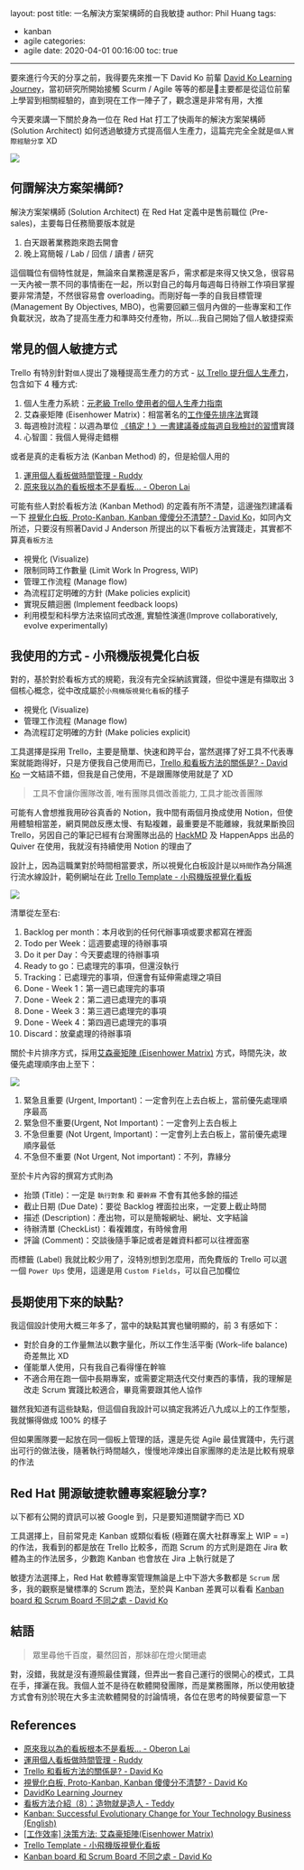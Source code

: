 layout: post
title: 一名解決方案架構師的自我敏捷
author: Phil Huang
tags:
  - kanban
  - agile
categories:
  - agile
date: 2020-04-01 00:16:00
toc: true
---

要來進行今天的分享之前，我得要先來推一下 David Ko 前輩 [David Ko Learning Journey][5]，當初研究所開始接觸 Scurm / Agile 等等的都是主要都是從這位前輩上學習到相關經驗的，直到現在工作一陣子了，觀念還是非常有用，大推

今天要來講一下關於身為一位在 Red Hat 打工了快兩年的解決方案架構師 (Solution Architect) 如何透過敏捷方式提高個人生產力，這篇完完全全就是`個人實際經驗分享` XD

![](/images/trello-2.png)

<!--more-->

## 何謂解決方案架構師?

解決方案架構師 (Solution Architect) 在 Red Hat 定義中是售前職位 (Pre-sales)，主要每日任務簡要版本就是

1. 白天跟著業務跑來跑去開會
2. 晚上寫簡報 / Lab / 回信 / 讀書 / 研究

這個職位有個特性就是，無論來自業務還是客戶，需求都是來得又快又急，很容易一天內被一票不同的事情衝在一起，所以對自己的每月每週每日待辦工作項目掌握要非常清楚，不然很容易會 overloading。而剛好每一季的自我目標管理 (Management By Objectives, MBO)，也需要回顧三個月內做的一些專案和工作負載狀況，故為了提高生產力和準時交付產物，所以...我自己開始了個人敏捷探索

## 常見的個人敏捷方式

Trello 有特別針對`個人`提出了幾種提高生產力的方式 - [以 Trello 提升個人生產力][6]，包含如下 4 種方式:

1. 個人生產力系統：[元老級 Trello 使用者的個人生產力指南][7]
2. 艾森豪矩陣 (Eisenhower Matrix)：相當著名的[工作優先排序法][8]實踐
3. 每週檢討流程：以週為單位 [《搞定！》一書建議養成每週自我檢討的習慣][9]實踐
4. 心智圖：我個人覺得走錯棚

或者是真的走看板方法 (Kanban Method) 的，但是給個人用的

1. [運用個人看板做時間管理 - Ruddy][2]
2. [原來我以為的看板根本不是看板… - Oberon Lai][1]

可能有些人對於看板方法 (Kanban Method) 的定義有所不清楚，這邊強烈建議看一下 [視覺化白板, Proto-Kanban, Kanban 傻傻分不清楚? - David Ko][4]，如同內文所述，只要沒有照著David J Anderson 所提出的以下看板方法實踐走，其實都不算真`看板方法`

- 視覺化 (Visualize)
- 限制同時工作數量 (Limit Work In Progress, WIP)
- 管理工作流程 (Manage flow)
- 為流程訂定明確的方針 (Make policies explicit)
- 實現反饋迴圈 (Implement feedback loops)
- 利用模型和科學方法來協同式改進, 實驗性演進(Improve collaboratively, evolve experimentally)

## 我使用的方式 - 小飛機版視覺化白板

對的，基於對於看板方式的規範，我沒有完全採納該實踐，但從中還是有擷取出 3 個核心概念，從中改成屬於`小飛機版視覺化看板`的樣子

- 視覺化 (Visualize)
- 管理工作流程 (Manage flow)
- 為流程訂定明確的方針 (Make policies explicit)

工具選擇是採用 Trello，主要是簡單、快速和跨平台，當然選擇了好工具不代表專案就能跑得好，只是方便我自己使用而已，[Trello 和看板方法的關係是? - David Ko][3] 一文結語不錯，但我是自己使用，不是跟團隊使用就是了 XD

> 工具不會讓你團隊改善, 唯有團隊具備改善能力, 工具才能改善團隊

可能有人會想推我用矽谷真香的 Notion，我中間有兩個月換成使用 Notion，但使用體驗相當差，網頁開啟反應太慢、有點複雜，最重要是不能離線，我就果斷換回 Trello，另因自己的筆記已經有台灣團隊出品的 [HackMD][13] 及 HappenApps 出品的 Quiver 在使用，我就沒有持續使用 Notion 的理由了

設計上，因為這職業對於時間相當要求，所以視覺化白板設計是以`時間`作為分隔進行流水線設計，範例網址在此 [Trello Template - 小飛機版視覺化看板][15]

![](/images/trello.png)

清單從左至右:
1. Backlog per month：本月收到的任何代辦事項或要求都寫在裡面
2. Todo per Week：這週要處理的待辦事項
3. Do it per Day：今天要處理的待辦事項
4. Ready to go：已處理完的事項，但還沒執行
5. Tracking：已處理完的事項，但還會有延伸需處理之項目
6. Done - Week 1：第一週已處理完的事項
7. Done - Week 2：第二週已處理完的事項
8. Done - Week 3：第三週已處理完的事項
9. Done - Week 4：第四週已處理完的事項
10. Discard：放棄處理的待辦事項

關於卡片排序方式，採用[艾森豪矩陣 (Eisenhower Matrix)][8] 方式，時間先決，故優先處理順序由上至下：

![](https://blog.trello.com/hs-fs/hubfs/Imported_Blog_Media/eisenhower-box2-654x576.jpg?width=654&name=eisenhower-box2-654x576.jpg)

1. 緊急且重要 (Urgent, Important)：一定會列在上去白板上，當前優先處理順序最高
2. 緊急但不重要(Urgent, Not Important)：一定會列上去白板上
3. 不急但重要 (Not Urgent, Important)：一定會列上去白板上，當前優先處理順序最低
4. 不急但不重要 (Not Urgent, Not important)：不列，靠緣分

至於卡片內容的撰寫方式則為

- 抬頭 (Title)：一定是 `執行對象` 和 `要幹麻` 不會有其他多餘的描述
- 截止日期 (Due Date)：要從 Backlog 裡面拉出來，一定要上截止時間
- 描述 (Description)：產出物，可以是簡報網址、網址、文字結論
- 待辦清單 (CheckList)：看複雜度，有時候會用
- 評論 (Comment)：交談後隨手筆記或者是雜資料都可以往裡面塞

而標籤 (Label) 我就比較少用了，沒特別想到怎麼用，而免費版的 Trello 可以選一個 `Power Ups` 使用，這邊是用 `Custom Fields`，可以自己加欄位

## 長期使用下來的缺點?

我這個設計使用大概三年多了，當中的缺點其實也蠻明顯的，前 3 有感如下：

- 對於自身的工作量無法以數字量化，所以工作生活平衡 (Work–life balance) 奇差無比 XD
- 僅能單人使用，只有我自己看得懂在幹嘛
- 不適合用在跑一個中長期專案，或需要定期迭代交付東西的事情，我的理解是改走 Scrum 實踐比較適合，畢竟需要跟其他人協作

雖然我知道有這些缺點，但這個自我設計可以搞定我將近八九成以上的工作型態，我就懶得做成 100% 的樣子

但如果團隊要一起放在同一個板上管理的話，還是先從 Agile 最佳實踐中，先行選出可行的做法後，隨著執行時間越久，慢慢地淬煉出自家團隊的走法是比較有規章的作法


## Red Hat 開源敏捷軟體專案經驗分享?

以下都有公開的資訊可以被 Google 到，只是要知道關鍵字而已 XD

工具選擇上，目前常見走 Kanban 或類似看板 (極難在廣大社群專案上 WIP = =) 的作法，我看到的都是放在 Trello 比較多，而跑 Scrum 的方式則是跑在 Jira 軟體為主的作法居多，少數跑 Kanban 也會放在 Jira 上執行就是了

敏捷方法選擇上，Red Hat 軟體專案管理無論是上中下游大多數都是 `Scrum` 居多，我的觀察是蠻標準的 Scrum 跑法，至於與 Kanban 差異可以看看 [Kanban board 和 Scrum Board 不同之處 - David Ko][16]

## 結語

> 眾里尋他千百度，驀然回首，那妹卻在燈火闌珊處

對，沒錯，我就是沒有遵照最佳實踐，但弄出一套自己運行的很開心的模式，工具在手，揮灑在我。我個人並不是待在軟體開發團隊，而是業務團隊，所以使用敏捷方式會有別於現在大多主流軟體開發的討論情境，各位在思考的時候要留意一下

## References
- [原來我以為的看板根本不是看板… - Oberon Lai][1]
- [運用個人看板做時間管理 - Ruddy][2]
- [Trello 和看板方法的關係是? - David Ko][3]
- [視覺化白板, Proto-Kanban, Kanban 傻傻分不清楚? - David Ko][4]
- [DavidKo Learning Journey][5]
- [看板方法介紹（8）：造物就是造人 - Teddy][10]
- [Kanban: Successful Evolutionary Change for Your Technology Business (English)][12]
- [[工作效率] 決策方法: 艾森豪矩陣(Eisenhower Matrix)][14]
- [Trello Template - 小飛機版視覺化看板][15]
- [Kanban board 和 Scrum Board 不同之處 - David Ko][16]

[1]: https://oberonlai.blog/scrum-kanban/
[2]: https://ruddyblog.wordpress.com/2014/09/21/%e9%81%8b%e7%94%a8%e5%80%8b%e4%ba%ba%e7%9c%8b%e6%9d%bf%e5%81%9a%e6%99%82%e9%96%93%e7%ae%a1%e7%90%86/
[3]: https://kojenchieh.pixnet.net/blog/post/457533491-trello-%E5%92%8C%E7%9C%8B%E6%9D%BF%E6%96%B9%E6%B3%95%E7%9A%84%E9%97%9C%E4%BF%82%E6%98%AF%3F
[4]: https://kojenchieh.pixnet.net/blog/post/470744012-%E8%A6%96%E8%A6%BA%E5%8C%96%E7%99%BD%E6%9D%BF,-proto-kanban,-kanban-%E5%82%BB%E5%82%BB%E5%88%86%E4%B8%8D%E6%B8%85%E6%A5%9A%3F
[5]: https://www.facebook.com/DavidLearningJourney/
[6]: https://trello.com/zh-Hant/teams/personal-productivity
[7]: https://blog.trello.com/work-life-focus-trello-insider-guide-personal-productivity
[8]: https://blog.trello.com/eisenhower-matrix-productivity-tool-trello-board
[9]: https://trello.com/b/O3xTMwoI/weekly-to-dos-review-process
[10]: http://teddy-chen-tw.blogspot.com/2014/08/8.html
[11]: https://en.wikipedia.org/wiki/Kanban_(development)
[12]: https://www.amazon.com/Kanban-Successful-Evolutionary-Technology-Business/dp/0984521402
[13]: https://hackmd.io/
[14]: https://medium.com/@mailtojacklai/%E5%B7%A5%E4%BD%9C%E6%95%88%E7%8E%87-%E6%B1%BA%E7%AD%96%E6%96%B9%E6%B3%95-%E8%89%BE%E6%A3%AE%E8%B1%AA%E7%9F%A9%E9%99%A3-eisenhower-matrix-88bbbf17b454
[15]: https://trello.com/b/tZdYnYrN/%E5%B0%8F%E9%A3%9B%E6%A9%9F%E7%89%88%E8%A6%96%E8%A6%BA%E5%8C%96%E7%9C%8B%E6%9D%BF
[16]: https://kojenchieh.pixnet.net/blog/post/394636169